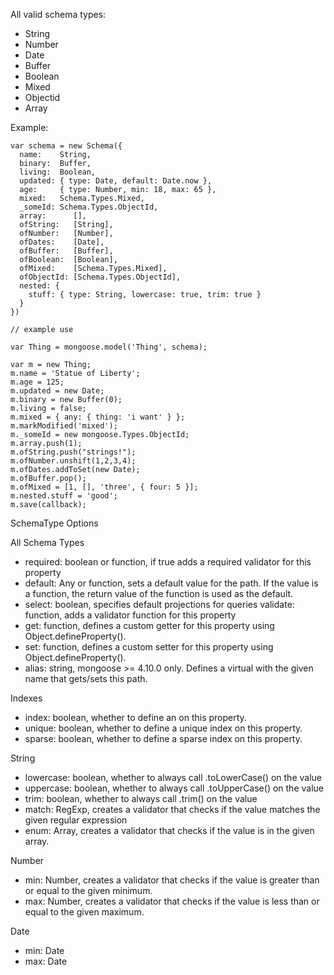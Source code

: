 All valid schema types:

* String
* Number
* Date
* Buffer
* Boolean
* Mixed
* Objectid
* Array

Example:

```
var schema = new Schema({
  name:    String,
  binary:  Buffer,
  living:  Boolean,
  updated: { type: Date, default: Date.now },
  age:     { type: Number, min: 18, max: 65 },
  mixed:   Schema.Types.Mixed,
  _someId: Schema.Types.ObjectId,
  array:      [],
  ofString:   [String],
  ofNumber:   [Number],
  ofDates:    [Date],
  ofBuffer:   [Buffer],
  ofBoolean:  [Boolean],
  ofMixed:    [Schema.Types.Mixed],
  ofObjectId: [Schema.Types.ObjectId],
  nested: {
    stuff: { type: String, lowercase: true, trim: true }
  }
})

// example use

var Thing = mongoose.model('Thing', schema);

var m = new Thing;
m.name = 'Statue of Liberty';
m.age = 125;
m.updated = new Date;
m.binary = new Buffer(0);
m.living = false;
m.mixed = { any: { thing: 'i want' } };
m.markModified('mixed');
m._someId = new mongoose.Types.ObjectId;
m.array.push(1);
m.ofString.push("strings!");
m.ofNumber.unshift(1,2,3,4);
m.ofDates.addToSet(new Date);
m.ofBuffer.pop();
m.ofMixed = [1, [], 'three', { four: 5 }];
m.nested.stuff = 'good';
m.save(callback);
```

SchemaType Options

All Schema Types

* required: boolean or function, if true adds a required validator for this property
* default: Any or function, sets a default value for the path. If the value is a function, the return value of the function is used as the default.
* select: boolean, specifies default projections for queries
validate: function, adds a validator function for this property
* get: function, defines a custom getter for this property using Object.defineProperty().
* set: function, defines a custom setter for this property using Object.defineProperty().
* alias: string, mongoose >= 4.10.0 only. Defines a virtual with the given name that gets/sets this path.

Indexes

* index: boolean, whether to define an on this property.
* unique: boolean, whether to define a unique index on this property.
* sparse: boolean, whether to define a sparse index on this property.

String

* lowercase: boolean, whether to always call .toLowerCase() on the value
* uppercase: boolean, whether to always call .toUpperCase() on the value
* trim: boolean, whether to always call .trim() on the value
* match: RegExp, creates a validator that checks if the value matches the given regular expression
* enum: Array, creates a validator that checks if the value is in the given array.

Number

* min: Number, creates a validator that checks if the value is greater than or equal to the given minimum.
* max: Number, creates a validator that checks if the value is less than or equal to the given maximum.

Date

* min: Date
* max: Date